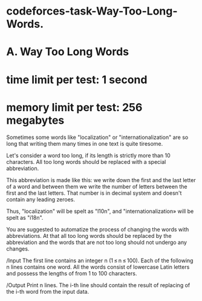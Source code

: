 # codeforces-task-Way-Too-Long-Words.
# A. Way Too Long Words
# time limit per test: 1 second
# memory limit per test: 256 megabytes

Sometimes some words like "localization" or "internationalization" are so long that writing them many times in one text is quite tiresome.

Let's consider a word too long, if its length is strictly more than 10 characters. All too long words should be replaced with a special abbreviation.

This abbreviation is made like this: we write down the first and the last letter of a word and between them we write the number of letters between the first and the last letters. That number is in decimal system and doesn't contain any leading zeroes.

Thus, "localization" will be spelt as "l10n", and "internationalization» will be spelt as "i18n".

You are suggested to automatize the process of changing the words with abbreviations. At that all too long words should be replaced by the abbreviation and the words that are not too long should not undergo any changes.

/Input
The first line contains an integer n (1 ≤ n ≤ 100). Each of the following n lines contains one word. All the words consist of lowercase Latin letters and possess the lengths of from 1 to 100 characters.

/Output
Print n lines. The i-th line should contain the result of replacing of the i-th word from the input data.
